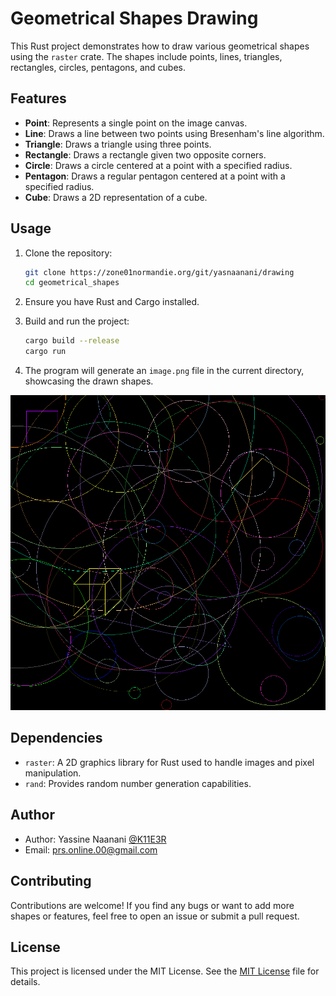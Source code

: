 # Geometrical Shapes Drawing


This Rust project demonstrates how to draw various geometrical shapes using the `raster` crate. The shapes include points, lines, triangles, rectangles, circles, pentagons, and cubes.

## Features

- **Point**: Represents a single point on the image canvas.
- **Line**: Draws a line between two points using Bresenham's line algorithm.
- **Triangle**: Draws a triangle using three points.
- **Rectangle**: Draws a rectangle given two opposite corners.
- **Circle**: Draws a circle centered at a point with a specified radius.
- **Pentagon**: Draws a regular pentagon centered at a point with a specified radius.
- **Cube**: Draws a 2D representation of a cube.

## Usage

1. Clone the repository:

   ```bash
   git clone https://zone01normandie.org/git/yasnaanani/drawing
   cd geometrical_shapes
   ```

2. Ensure you have Rust and Cargo installed.

3. Build and run the project:

   ```bash
   cargo build --release
   cargo run
   ```

4. The program will generate an `image.png` file in the current directory, showcasing the drawn shapes.

![Geometrical Shapes](image.png)

## Dependencies

- `raster`: A 2D graphics library for Rust used to handle images and pixel manipulation.
- `rand`: Provides random number generation capabilities.


## Author

- Author: Yassine Naanani [@K11E3R](https://github.com/k11e3r)
- Email: prs.online.00@gmail.com

## Contributing

Contributions are welcome! If you find any bugs or want to add more shapes or features, feel free to open an issue or submit a pull request.


## License

This project is licensed under the MIT License. See the  [MIT License](LICENSE) file for details.
